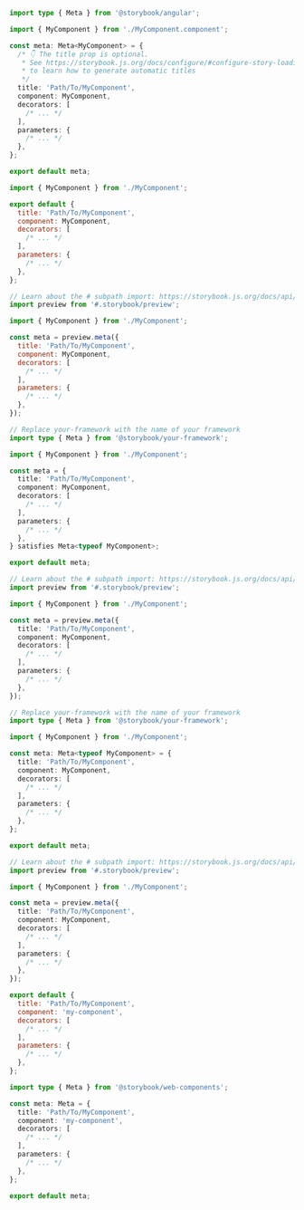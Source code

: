 ```ts filename="MyComponent.stories.ts" renderer="angular" language="ts"
import type { Meta } from '@storybook/angular';

import { MyComponent } from './MyComponent.component';

const meta: Meta<MyComponent> = {
  /* 👇 The title prop is optional.
   * See https://storybook.js.org/docs/configure/#configure-story-loading
   * to learn how to generate automatic titles
   */
  title: 'Path/To/MyComponent',
  component: MyComponent,
  decorators: [
    /* ... */
  ],
  parameters: {
    /* ... */
  },
};

export default meta;
```

```js filename="MyComponent.story.js|jsx" renderer="common" language="js" tabTitle="CSF 3"
import { MyComponent } from './MyComponent';

export default {
  title: 'Path/To/MyComponent',
  component: MyComponent,
  decorators: [
    /* ... */
  ],
  parameters: {
    /* ... */
  },
};
```

```js filename="MyComponent.stories.js|jsx" renderer="react" language="js" tabTitle="CSF Factory 🧪"
// Learn about the # subpath import: https://storybook.js.org/docs/api/csf/csf-factories#subpath-imports
import preview from '#.storybook/preview';

import { MyComponent } from './MyComponent';

const meta = preview.meta({
  title: 'Path/To/MyComponent',
  component: MyComponent,
  decorators: [
    /* ... */
  ],
  parameters: {
    /* ... */
  },
});
```

```ts filename="MyComponent.stories.ts|tsx" renderer="common" language="ts-4-9" tabTitle="CSF 3"
// Replace your-framework with the name of your framework
import type { Meta } from '@storybook/your-framework';

import { MyComponent } from './MyComponent';

const meta = {
  title: 'Path/To/MyComponent',
  component: MyComponent,
  decorators: [
    /* ... */
  ],
  parameters: {
    /* ... */
  },
} satisfies Meta<typeof MyComponent>;

export default meta;
```

```ts filename="MyComponent.stories.ts|tsx" renderer="react" language="ts-4-9" tabTitle="CSF Factory 🧪"
// Learn about the # subpath import: https://storybook.js.org/docs/api/csf/csf-factories#subpath-imports
import preview from '#.storybook/preview';

import { MyComponent } from './MyComponent';

const meta = preview.meta({
  title: 'Path/To/MyComponent',
  component: MyComponent,
  decorators: [
    /* ... */
  ],
  parameters: {
    /* ... */
  },
});
```

```ts filename="MyComponent.stories.ts|tsx" renderer="common" language="ts" tabTitle="CSF 3"
// Replace your-framework with the name of your framework
import type { Meta } from '@storybook/your-framework';

import { MyComponent } from './MyComponent';

const meta: Meta<typeof MyComponent> = {
  title: 'Path/To/MyComponent',
  component: MyComponent,
  decorators: [
    /* ... */
  ],
  parameters: {
    /* ... */
  },
};

export default meta;
```

```ts filename="MyComponent.stories.ts|tsx" renderer="react" language="ts" tabTitle="CSF Factory 🧪"
// Learn about the # subpath import: https://storybook.js.org/docs/api/csf/csf-factories#subpath-imports
import preview from '#.storybook/preview';

import { MyComponent } from './MyComponent';

const meta = preview.meta({
  title: 'Path/To/MyComponent',
  component: MyComponent,
  decorators: [
    /* ... */
  ],
  parameters: {
    /* ... */
  },
});
```

```js filename="MyComponent.stories.js" renderer="web-components" language="js"
export default {
  title: 'Path/To/MyComponent',
  component: 'my-component',
  decorators: [
    /* ... */
  ],
  parameters: {
    /* ... */
  },
};
```

```ts filename="MyComponent.stories.ts" renderer="web-components" language="ts"
import type { Meta } from '@storybook/web-components';

const meta: Meta = {
  title: 'Path/To/MyComponent',
  component: 'my-component',
  decorators: [
    /* ... */
  ],
  parameters: {
    /* ... */
  },
};

export default meta;
```
